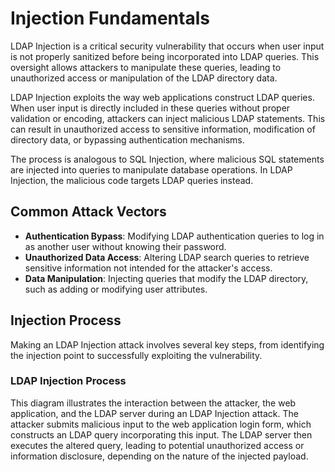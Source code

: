 # Injection Fundamentals

LDAP Injection is a critical security vulnerability that occurs when user input is not properly sanitized before being incorporated into LDAP queries. This oversight allows attackers to manipulate these queries, leading to unauthorized access or manipulation of the LDAP directory data.

LDAP Injection exploits the way web applications construct LDAP queries. When user input is directly included in these queries without proper validation or encoding, attackers can inject malicious LDAP statements. This can result in unauthorized access to sensitive information, modification of directory data, or bypassing authentication mechanisms.

The process is analogous to SQL Injection, where malicious SQL statements are injected into queries to manipulate database operations. In LDAP Injection, the malicious code targets LDAP queries instead.

## Common Attack Vectors

- **Authentication Bypass**: Modifying LDAP authentication queries to log in as another user without knowing their password.
- **Unauthorized Data Access**: Altering LDAP search queries to retrieve sensitive information not intended for the attacker's access.
- **Data Manipulation**: Injecting queries that modify the LDAP directory, such as adding or modifying user attributes.

## Injection Process

Making an LDAP Injection attack involves several key steps, from identifying the injection point to successfully exploiting the vulnerability.

### LDAP Injection Process

This diagram illustrates the interaction between the attacker, the web application, and the LDAP server during an LDAP Injection attack. The attacker submits malicious input to the web application login form, which constructs an LDAP query incorporating this input. The LDAP server then executes the altered query, leading to potential unauthorized access or information disclosure, depending on the nature of the injected payload.